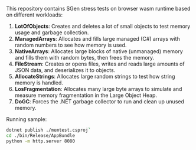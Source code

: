 This repository contains SGen stress tests on browser wasm runtime based on different workloads:
1. **LotOfObjects**: Creates and deletes a lot of small objects to test memory usage and garbage collection.
2. **ManagedArrays**: Allocates and fills large managed (C#) arrays with random numbers to see how memory is used.
3. **NativeArrays**: Allocates large blocks of native (unmanaged) memory and fills them with random bytes, then frees the memory.
4. **FileStream**: Creates or opens files, writes and reads large amounts of JSON data, and deserializes it to objects.
5. **AllocateStrings**: Allocates large random strings to test how string memory is handled.
6. **LosFragmentation**: Allocates many large byte arrays to simulate and measure memory fragmentation in the Large Object Heap.
7. **DoGC**: Forces the .NET garbage collector to run and clean up unused memory.

Running sample:
```bash
dotnet publish ./memtest.csproj`
cd ./bin/Release/AppBundle
python -m http.server 8080
```